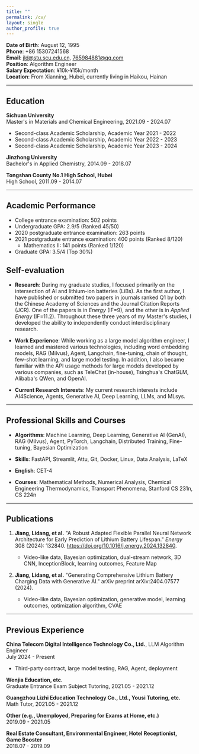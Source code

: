 ```yaml
---
title: ""
permalink: /cv/
layout: single
author_profile: true
---
```


**Date of Birth**: August 12, 1995  
**Phone**: +86 15307241568  
**Email**: jld@stu.scu.edu.cn, 765984881@qq.com  
**Position**: Algorithm Engineer  
**Salary Expectation**: ¥10k-¥15k/month  
**Location**: From Xianning, Hubei, currently living in Haikou, Hainan  

---

## Education

**Sichuan University**  
Master's in Materials and Chemical Engineering, 2021.09 - 2024.07  
- Second-class Academic Scholarship, Academic Year 2021 - 2022  
- Second-class Academic Scholarship, Academic Year 2022 - 2023  
- Second-class Academic Scholarship, Academic Year 2023 - 2024  

**Jinzhong University**  
Bachelor's in Applied Chemistry, 2014.09 - 2018.07  

**Tongshan County No.1 High School, Hubei**  
High School, 2011.09 - 2014.07  

---

## Academic Performance

- College entrance examination: 502 points
- Undergraduate GPA: 2.9/5 (Ranked 45/50)
- 2020 postgraduate entrance examination: 263 points
- 2021 postgraduate entrance examination: 400 points (Ranked 8/120)  
  - Mathematics II: 141 points (Ranked 1/120)
- Graduate GPA: 3.5/4 (Top 30%)

## Self-evaluation

- **Research**: During my graduate studies, I focused primarily on the intersection of AI and lithium-ion batteries (LiBs). As the first author, I have published or submitted two papers in journals ranked Q1 by both the Chinese Academy of Sciences and the Journal Citation Reports (JCR). One of the papers is in *Energy* (IF=9), and the other is in *Applied Energy* (IF=11.2). Throughout these three years of my Master's studies, I developed the ability to independently conduct interdisciplinary research.

- **Work Experience**: While working as a large model algorithm engineer, I learned and mastered various technologies, including word embedding models, RAG (Milvus), Agent, Langchain, fine-tuning, chain of thought, few-shot learning, and large model testing. In addition, I also became familiar with the API usage methods for large models developed by various companies, such as TeleChat (in-house), Tsinghua's ChatGLM, Alibaba's QWen, and OpenAI.

- **Current Research Interests**: My current research interests include AI4Science, Agents, Generative AI, Deep Learning, LLMs, and MLsys.


---


## Professional Skills and Courses

- **Algorithms**: Machine Learning, Deep Learning, Generative AI (GenAI), RAG (Milvus), Agent, PyTorch, Langchain, Distributed Training, Fine-tuning, Bayesian Optimization

- **Skills**: FastAPI, Streamlit, Attu, Git, Docker, Linux, Data Analysis, LaTeX

- **English**: CET-4

- **Courses**: Mathematical Methods, Numerical Analysis, Chemical Engineering Thermodynamics, Transport Phenomena, Stanford CS 231n, CS 224n


---

## Publications


1. **Jiang, Lidang, et al.** "A Robust Adapted Flexible Parallel Neural Network Architecture for Early Prediction of Lithium Battery Lifespan." *Energy* 308 (2024): 132840. https://doi.org/10.1016/j.energy.2024.132840.
   - Video-like data, Bayesian optimization, dual-stream network, 3D CNN, InceptionBlock, learning outcomes, Feature Map

2. **Jiang, Lidang, et al.** "Generating Comprehensive Lithium Battery Charging Data with Generative AI." arXiv preprint arXiv:2404.07577 (2024).
   - Video-like data, Bayesian optimization, generative model, learning outcomes, optimization algorithm, CVAE

---

## Previous Experience

**China Telecom Digital Intelligence Technology Co., Ltd.**, LLM Algorithm Engineer  
July 2024 - Present

- Third-party contract, large model testing, RAG, Agent, deployment

**Wenjia Education, etc.**  
Graduate Entrance Exam Subject Tutoring, 2021.05 - 2021.12  

**Guangzhou Lizhi Education Technology Co., Ltd., Yousi Tutoring, etc.**  
Math Tutor, 2021.05 - 2021.12  

**Other (e.g., Unemployed, Preparing for Exams at Home, etc.)**  
2019.09 - 2021.05  

**Real Estate Consultant, Environmental Engineer, Hotel Receptionist, Game Booster**  
2018.07 - 2019.09  
